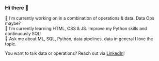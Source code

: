 ### Hi there 👋

🔭 I’m currently working on in a combination of operations & data. Data Ops maybe?<br/>
🌱 I’m currently learning HTML, CSS & JS. Improve my Python skills and continuously SQL!<br/>
💬 Ask me about ML, SQL, Python, data pipelines, data in general I love the topic.<br/>

You want to talk data or operations? Reach out via [LinkedIn](https://www.linkedin.com/in/artadini/)!

<!--
**artadini/artadini** is a ✨ _special_ ✨ repository because its `README.md` (this file) appears on your GitHub profile.

Here are some ideas to get you started:
- 👯 I’m looking to collaborate on ...
- 🤔 I’m looking for help with ...
- 📫 How to reach me: ...
- 😄 Pronouns: ...
- ⚡ Fun fact: ...
-->
